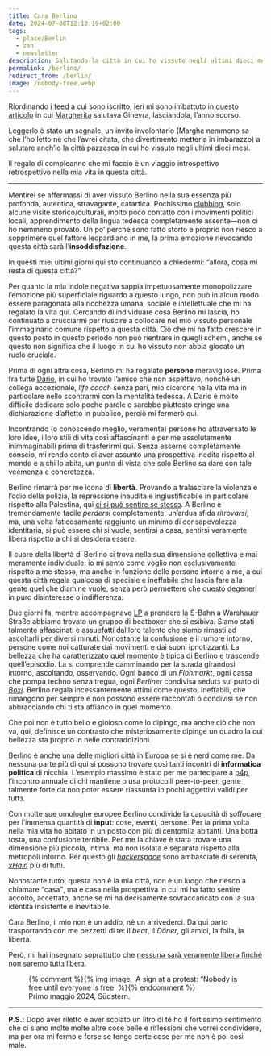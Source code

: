 ```yaml
---
title: Cara Berlino
date: 2024-07-08T12:13:19+02:00
tags:
  - place/Berlin
  - zen
  - newsletter
description: Salutando la città in cui ho vissuto negli ultimi dieci mesi, riflettendo sulle emozioni che mi ha regalato, sulle persone che mi ha fatto incontrare e sul sentimento strano che mi lascia.
permalink: /berlino/
redirect_from: /berlin/
image: /nobody-free.webp
---
```

Riordinando [i feed](https://it.wikipedia.org/wiki/Feed 'Feed su Wikipedia') a cui sono iscritto, ieri mi sono imbattuto in [questo articolo](https://mondomarghe.jimdofree.com/2023/06/30/cara-citt%C3%A0-un-po-pi%C3%B9-a-nord/ 'Cara Città un po’ più a Nord') in cui [Margherita](https://instagram.com/margheritammoro '@margheritammoro su Instagram') salutava Ginevra, lasciandola, l’anno scorso.

Leggerlo è stato un segnale, un invito involontario (Marghe nemmeno sa che l’ho letto né che l’avrei citata, che divertimento metterla in imbarazzo) a salutare anch’io la città pazzesca in cui ho vissuto negli ultimi dieci mesi.

Il regalo di compleanno che mi faccio è un viaggio introspettivo retrospettivo nella mia vita in questa città.

---

Mentirei se affermassi di aver vissuto Berlino nella sua essenza più profonda, autentica, stravagante, catartica. Pochissimo [clubbing](/clubbing/ 'Clubbing – tommi.space'), solo alcune visite storico/culturali, molto poco contatto con i movimenti politici locali, apprendimento della lingua tedesca completamente assente—non ci ho nemmeno provato. Un po’ perché sono fatto storto e proprio non riesco a sopprimere quel fattore leopardiano in me, la prima emozione rievocando questa città sarà l’**insoddisfazione**.

In questi miei ultimi giorni qui sto continuando a chiedermi: <q>allora, cosa mi resta di questa città?</q>

Per quanto la mia indole negativa sappia impetuosamente monopolizzare l’emozione più superficiale riguardo a questo luogo, non può in alcun modo essere paragonata alla ricchezza umana, sociale e intellettuale che mi ha regalato la vita qui. Cercando di individuare cosa Berlino mi lascia, ho continuato a crucciarmi per riuscire a collocare nel mio vissuto personale l’immaginario comune rispetto a questa città. Ciò che mi ha fatto crescere in questo posto in questo periodo non può rientrare in quegli schemi, anche se questo non significa che il luogo in cui ho vissuto non abbia giocato un ruolo cruciale.

Prima di ogni altra cosa, Berlino mi ha regalato **persone** meravigliose. Prima fra tutte [Dario](https://pan.rent/@dario 'Dario su Pan.rent'), in cui ho trovato l’amico che non aspettavo, nonché un collega eccezionale, <em lang='en'>life coach</em> senza pari, mio cicerone nella vita ma in particolare nello scontrarmi con la mentalità tedesca. A Dario è molto difficile dedicare solo poche parole e sarebbe piuttosto cringe una dichiarazione d’affetto in pubblico, perciò mi fermerò qui.

Incontrando (o conoscendo meglio, veramente) persone ho attraversato le loro idee, i loro stili di vita così affascinanti e per me assolutamente inimmaginabili prima di trasferirmi qui. Senza esserne completamente conscio, mi rendo conto di aver assunto una prospettiva inedita rispetto al mondo e a chi lo abita, un punto di vista che solo Berlino sa dare con tale veemenza e concretezza.

Berlino rimarrà per me icona di **libertà**. Provando a tralasciare la violenza e l’odio della polizia, la repressione inaudita e ingiustificabile in particolare rispetto alla Palestina, qui <u>ci si può sentire sé stessз</u>. A Berlino è tremendamente facile *perdersi* completamente, un’ardua sfida *ritrovarsi*, ma, una volta faticosamente raggiunto un minimo di consapevolezza identitaria, si può essere chi si vuole, sentirsi a casa, sentirsi veramente liberз rispetto a chi si desidera essere.

Il cuore della libertà di Berlino si trova nella sua dimensione collettiva e mai meramente individuale: io mi sento come voglio non esclusivamente rispetto a me stessə, ma anche in funzione delle persone intorno a me, a cui questa città regala qualcosa di speciale e ineffabile che lascia fare alla gente quel che diamine vuole, senza però permettere che questo degeneri in puro disinteresse o indifferenza.

Due giorni fa, mentre accompagnavo [LP](https://instagram.com/lps4rt 'Il profilo Instagram con le cose bellissime che LP dipinge') a prendere la S-Bahn a Warshauer Straße abbiamo trovato un gruppo di beatboxer che si esibiva. Siamo stati talmente affascinati e assuefatti dal loro talento che siamo rimasti ad ascoltarli per diversi minuti. Nonostante la confusione e il rumore intorno, persone come noi catturate dai movimenti e dai suoni ipnotizzanti. La bellezza che ha caratterizzato quel momento è tipica di Berlino e trascende quell’episodio. La si comprende camminando per la strada girandosi intorno, ascoltando, osservando. Ogni banco di un <em lang='de'>Flohmarkt</em>, ogni cassa che pompa techno senza tregua, ogni <cite lang='de'>Berliner</cite> condivisa sedutз sul prato di <cite lang='de'>[Boxi](https://de.wikipedia.org/wiki/Boxhagener_Platz 'Boxhagener Platz am Wikipedia')</cite>. Berlino regala incessantemente attimi come questo, ineffabili, che rimangono per sempre e non possono essere raccontati o condivisi se non abbracciando chi ti sta affianco in quel momento.

Che poi non è tutto bello e gioioso come lo dipingo, ma anche ciò che non va, qui, definisce un contrasto che misteriosamente dipinge un quadro la cui bellezza sta proprio in nelle contraddizioni.

Berlino è anche una delle migliori città in Europa se si è nerd come me. Da nessuna parte più di qui si possono trovare così tanti incontri di **informatica politica** di nicchia. L’esempio massimo è stato per me partecipare a [p4p](/p4p-2024/ 'p4p unconference – Offline, Berlin'), l’incontro annuale di chi mantiene o usa protocolli peer-to-peer, gente talmente forte da non poter essere riassunta in pochi aggettivi validi per tuttз.

Con molte sue omologhe europee Berlino condivide la capacità di soffocare per l’immensa quantità di **input**: cose, eventi, persone. Per la prima volta nella mia vita ho abitato in un posto con più di centomila abitanti. Una botta tosta, una confusione terribile. Per me la chiave è stata trovare una dimensione più piccola, intima, ma non isolata e separata rispetto alla metropoli intorno. Per questo gli <em lang='en'>[hackerspace](https://hackerspaces.org)</em> sono ambasciate di serenità, <cite>[xHain](https://x-hain.de 'xHain hackgerspace')</cite> più di tutti.

Nonostante tutto, questa non è la mia città, non è un luogo che riesco a chiamare <q>casa</q>, ma è casa nella prospettiva in cui mi ha fatto sentire accolto, accettato, anche se mi ha decisamente sovraccaricato con la sua identità insistente e inevitabile.

Cara Berlino, il mio non è un addio, né un arrivederci. Da qui parto trasportando con me pezzetti di te: il <em lang='en'>beat</em>, il <em lang='de'>Döner</em>, gli amici, la folla, la libertà.

Però, mi hai insegnato soprattutto che <u>nessunə sarà veramente liberə finché non saremo tuttз liberз</u>.

<figure>
	{% comment %}{% img image, 'A sign at a protest: “Nobody is free until everyone is free' %}{% endcomment %}
	<figcaption>Primo maggio 2024, Südstern.</figcaption>
</figure>

---

**P.S.:** Dopo aver riletto e aver scolato un litro di té ho il fortissimo sentimento che ci siano molte molte altre cose belle e riflessioni che vorrei condividere, ma per ora mi fermo e forse se tengo certe cose per me non è poi così male.

